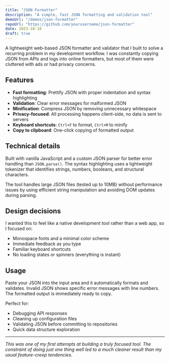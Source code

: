 ```yaml
---
title: "JSON Formatter"
description: "A simple, fast JSON formatting and validation tool"
demoUrl: "/demos/json-formatter"
repoUrl: "https://github.com/yourusername/json-formatter"
date: 2023-10-10
draft: true
---
```


A lightweight web-based JSON formatter and validator that I built to solve a recurring problem in my development workflow. I was constantly copying JSON from APIs and logs into online formatters, but most of them were cluttered with ads or had privacy concerns.

## Features

- **Fast formatting**: Prettify JSON with proper indentation and syntax highlighting
- **Validation**: Clear error messages for malformed JSON
- **Minification**: Compress JSON by removing unnecessary whitespace  
- **Privacy-focused**: All processing happens client-side, no data is sent to servers
- **Keyboard shortcuts**: `Ctrl+F` to format, `Ctrl+M` to minify
- **Copy to clipboard**: One-click copying of formatted output

## Technical details

Built with vanilla JavaScript and a custom JSON parser for better error handling than `JSON.parse()`. The syntax highlighting uses a lightweight tokenizer that identifies strings, numbers, booleans, and structural characters.

The tool handles large JSON files (tested up to 10MB) without performance issues by using efficient string manipulation and avoiding DOM updates during parsing.

## Design decisions

I wanted this to feel like a native development tool rather than a web app, so I focused on:
- Monospace fonts and a minimal color scheme
- Immediate feedback as you type
- Familiar keyboard shortcuts
- No loading states or spinners (everything is instant)

## Usage

Paste your JSON into the input area and it automatically formats and validates. Invalid JSON shows specific error messages with line numbers. The formatted output is immediately ready to copy.

Perfect for:
- Debugging API responses
- Cleaning up configuration files  
- Validating JSON before committing to repositories
- Quick data structure exploration

---

*This was one of my first attempts at building a truly focused tool. The constraint of doing just one thing well led to a much cleaner result than my usual feature-creep tendencies.*
